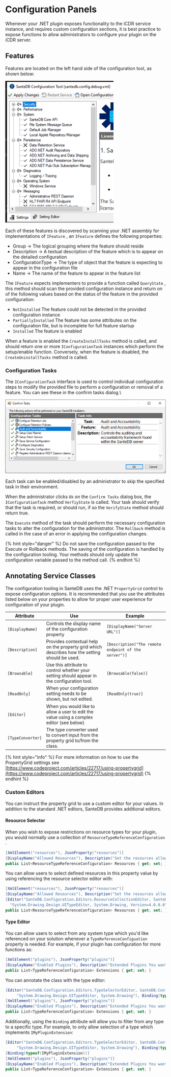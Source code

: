 # Configuration Panels

Whenever your .NET plugin exposes functionality to the iCDR service instance, and requires custom configuration sections, it is best practice to expose functions to allow administrators to configure your plugin on the iCDR server.&#x20;

## Features

Features are located on the left hand side of the configuration tool, as shown below:

![](<../../../../../../.gitbook/assets/image (401).png>)

Each of these features is discovered by scanning your .NET assembly for implementations of `IFeature` , an `IFeature` defines the following properties:

* Group -> The logical grouping where the feature should reside
* Description -> A textual description of the feature which is to appear on the detailed configuration
* ConfigurationType -> The type of object that the feature is expecting to appear in the configuration file
* Name -> The name of the feature to appear in the feature list

The `IFeature` expects implementers to provide a function called `QueryState` , this method should scan the provided configuration instance and return on of the following values based on the status of the feature in the provided configuration:

* `NotInstalled` The feature could not be detected in the provided configuration instance
* `PartiallyInstalled` The feature has some attributes on the configuration file, but is incomplete for full feature startup
* `Installed` The feature is enabled

When a feature is enabled the `CreateInstallTasks` method is called, and should return one or more `IConfigurationTask` instances which perform the setup/enable function. Conversely, when the feature is disabled, the `CreateUninstallTasks` method is called.

### Configuration Tasks

The `IConfigurationTask` interface is used to control individual configuration steps to modify the provided file to perform a configuration or removal of a feature. You can see these in the confirm tasks dialog.\


![](<../../../../../../.gitbook/assets/image (400).png>)

Each task can be enabled/disabled by an administrator to skip the specified task in their environment.

When the administrator clicks `Ok` on the `Confirm Tasks` dialog box, the `IConfigurationTask` method `VerfiyState` is called. Your task should verify that the task is required, or should run, if so the `VerifyState` method should return true.&#x20;

The `Execute` method of the task should perform the necessary configuration tasks to alter the configuration for the administrator. The `Rollback` method is called in the case of an error in applying the configuration changes.&#x20;

{% hint style="danger" %}
Do not save the configuration passed to the Execute or Rollback methods. The saving of the configuration is handled by the configuration tooling. Your methods should only update the configuration variable passed to the method call.
{% endhint %}

## Annotating Service Classes

The configuration tooling in SanteDB uses the .NET `PropertyGrid` control to expose configuration options. It is recommended that you use the attributes listed below on your properties to allow for proper user experience for configuration of your plugin.

| Attribute         | Use                                                                                           | Example                                              |
| ----------------- | --------------------------------------------------------------------------------------------- | ---------------------------------------------------- |
| `[DisplayName]`   | Controls the display name of the configuration property                                       | `[DisplayName("Server URL")]`                        |
| `[Description]`   | Provides contextual help on the property grid which describes how the setting should be used. | `[Description("The remote endpoint of the server")]` |
| `[Browsable]`     | Use this attribute to control whether your setting should appear in the configuration tool.   | `[Browsable(false)]`                                 |
| `[ReadOnly]`      | When your configuration setting needs to be shown, but not edited.                            | `[ReadOnly(true)]`                                   |
| `[Editor]`        | When you would like to allow a user to edit the value using a complex editor (see below)      |                                                      |
| `[TypeConverter]` | The type converter used to convert input from the property grid to/from the class.            |                                                      |

{% hint style="info" %}
For more information on how to use the PropertyGrid settings see [https://www.codeproject.com/articles/22717/using-propertygrid](https://www.codeproject.com/articles/22717/using-propertygrid)
{% endhint %}

### Custom Editors

You can instruct the property grid to use a custom editor for your values. In addition to the standard .NET editors, SanteDB provides additional editors.

#### Resource Selector

When you wish to expose restrictions on resource types for your plugin, you would normally use a collection of `ResourceTypeReferenceConfiguration` .

```csharp
[XmlElement("resources"), JsonProperty("resources")]
[DisplayName("Allowed Resources"), Description("Set the resources allowed")]
public List<ResourceTypeReferenceConfiguration> Resources { get; set; }
```

You can allow users to select defined resources in this property value by using referencing the resource selector editor with:

```csharp
[XmlElement("resources"), JsonProperty("resources")]
[DisplayName("Allowed Resources"), Description("Set the resources allowed")]
[Editor("SanteDB.Configuration.Editors.ResourceCollectionEditor, SanteDB.Configuration", 
  "System.Drawing.Design.UITypeEditor, System.Drawing, Version=4.0.0.0")]
public List<ResourceTypeReferenceConfiguration> Resources { get; set; }
```

#### Type Editor

You can allow users to select from any system type which you'd like referenced on your solution whenever a `TypeReferenceConfiguation` property is needed. For example, if your plugin has configuration for more functions as:

```csharp
[XmlElement("plugins"), JsonProperty("plugins")]
[DisplayName("Enabled Plugins"), Description("Extended Plugins You want to use")]
public List<TypeReferenceConfiguration> Extensions { get; set; }
```

You can annotate the class with the type editor:

```csharp
[Editor("SanteDB.Configuration.Editors.TypeSelectorEditor, SanteDB.Configuration", 
     "System.Drawing.Design.UITypeEditor, System.Drawing"), Binding(typeof(IFhirResourceHandler))]
[XmlElement("plugins"), JsonProperty("plugins")]
[DisplayName("Enabled Plugins"), Description("Extended Plugins You want to use")]
public List<TypeReferenceConfiguration> Extensions { get; set; }
```

Additionally, using the `Binding` attribute will allow you to filter from any type to a specific type. For example, to only allow selection of a type which implements `IMyPluginExtension`:

```csharp
[Editor("SanteDB.Configuration.Editors.TypeSelectorEditor, SanteDB.Configuration", 
     "System.Drawing.Design.UITypeEditor, System.Drawing"), Binding(typeof(IFhirResourceHandler))]
[Binding(typeof(IMyPluginExtension))]
[XmlElement("plugins"), JsonProperty("plugins")]
[DisplayName("Enabled Plugins"), Description("Extended Plugins You want to use")]
public List<TypeReferenceConfiguration> Extensions { get; set; }
```

